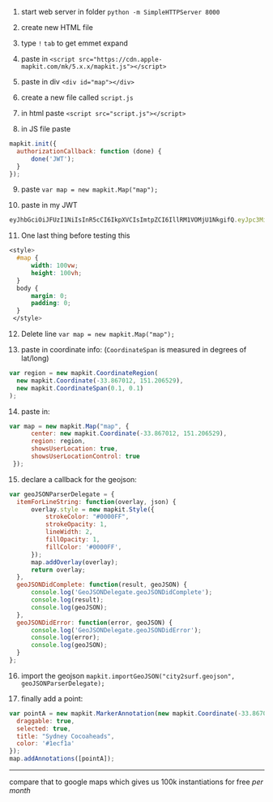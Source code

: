 1. start web server in folder `python -m SimpleHTTPServer 8000`

2. create new HTML file

3. type `!` `tab` to get emmet expand

4. paste in `<script src="https://cdn.apple-mapkit.com/mk/5.x.x/mapkit.js"></script>`

5. paste in div `<div id="map"></div>`

6. create a new file called `script.js`

7. in html paste `<script src="script.js"></script>`

8. in JS file paste  
  ```js
  mapkit.init({
    authorizationCallback: function (done) {
        done('JWT');
    }
  });
  ```

9. paste `var map = new mapkit.Map("map");`

10. paste in my JWT 
  ```js
  eyJhbGciOiJFUzI1NiIsInR5cCI6IkpXVCIsImtpZCI6IllRM1VOMjU1NkgifQ.eyJpc3MiOiJDQzNLQUE0RlA4IiwiaWF0IjoxNTI5NDcyODU3LCJleHAiOjE1NTYyNTY4NTd9.8s-TpNVnCeV7OtMpoON74Na58-bxv9tgq9Jz_Dej9xLK3v1eC0hTxlVQKt0kQPLb2WmLga4VfNXXemKoahNBbQ
  ```

11. One last thing before testing this
   ```css
   <style>
     #map {
         width: 100vw;
         height: 100vh;
     }
     body {
         margin: 0;
         padding: 0;
     }
    </style>
   ```

12. Delete line `var map = new mapkit.Map("map");`

13. paste in coordinate info: (`CoordinateSpan` is measured in degrees of lat/long)

   ```js
   var region = new mapkit.CoordinateRegion(
     new mapkit.Coordinate(-33.867012, 151.206529),
     new mapkit.CoordinateSpan(0.1, 0.1)
   );
   ```

14. paste in:
   ```js
   var map = new mapkit.Map("map", {
         center: new mapkit.Coordinate(-33.867012, 151.206529),
         region: region,
         showsUserLocation: true,
         showsUserLocationControl: true
    });
   ```

15. declare a callback for the geojson:
   ```js
   var geoJSONParserDelegate = {
     itemForLineString: function(overlay, json) {
         overlay.style = new mapkit.Style({
             strokeColor: "#0000FF",
             strokeOpacity: 1,
             lineWidth: 2,
             fillOpacity: 1,
             fillColor: '#0000FF',
         });
         map.addOverlay(overlay);
         return overlay;
     },
     geoJSONDidComplete: function(result, geoJSON) {
         console.log('GeoJSONDelegate.geoJSONDidComplete');
         console.log(result);
         console.log(geoJSON);
     },
     geoJSONDidError: function(error, geoJSON) {
         console.log('GeoJSONDelegate.geoJSONDidError');
         console.log(error);
         console.log(geoJSON);
     }
   };
   ```

16. import the geojson `mapkit.importGeoJSON("city2surf.geojson", geoJSONParserDelegate);`

17. finally add a point:
   ```js
   var pointA = new mapkit.MarkerAnnotation(new mapkit.Coordinate(-33.867012, 151.206529), {
     draggable: true,
     selected: true,
     title: "Sydney Cocoaheads",
     color: '#1ecf1a'
   });
   map.addAnnotations([pointA]);
   ```









-----

compare that to google maps which gives us 100k instantiations for free *per month*

